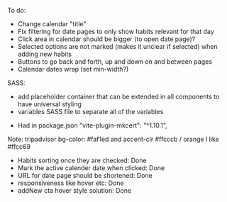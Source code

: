 To do:

- Change calendar "title"
- Fix filtering for date pages to only show habits relevant for that day
- Click area in calendar should be bigger (to open date page)?
- Selected options are not marked (makes it unclear if selected) when adding new habits
- Buttons to go back and forth, up and down on and between pages
- Calendar dates wrap (set min-width?)

SASS:

- add placeholder container that can be extended in all components to have universal styling
- variables SASS file to separate all of the variables

* Had in package.json
  "vite-plugin-mkcert": "^1.10.1",

Note: tripadvisor bg-color: #faf1ed and accent-clr #ffcccb / orange I like #ffcc69

- Habits sorting once they are checked: Done
- Mark the active calender date when clicked: Done
- URL for date page should be shortened: Done
- responsiveness like hover etc: Done
- addNew cta hover style solution: Done
